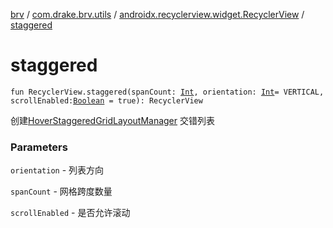 [brv](../../index.md) / [com.drake.brv.utils](../index.md) / [androidx.recyclerview.widget.RecyclerView](index.md) / [staggered](./staggered.md)

# staggered

`fun RecyclerView.staggered(spanCount: `[`Int`](https://kotlinlang.org/api/latest/jvm/stdlib/kotlin/-int/index.html)`, orientation: `[`Int`](https://kotlinlang.org/api/latest/jvm/stdlib/kotlin/-int/index.html)` = VERTICAL, scrollEnabled: `[`Boolean`](https://kotlinlang.org/api/latest/jvm/stdlib/kotlin/-boolean/index.html)` = true): RecyclerView`

创建[HoverStaggeredGridLayoutManager](../../com.drake.brv.layoutmanager/-hover-staggered-grid-layout-manager/index.md) 交错列表

### Parameters

`orientation` - 列表方向

`spanCount` - 网格跨度数量

`scrollEnabled` - 是否允许滚动